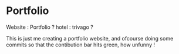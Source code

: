# Portfolio
Website : Portfolio ?
hotel : trivago ?

This is just me creating a portfolio website, and ofcourse doing some commits 
so that the contibution bar hits green, how unfunny !
